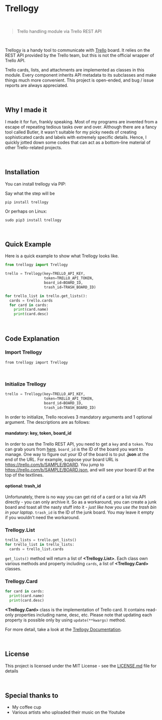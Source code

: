 # Trellogy

<br>

<blockquote>Trello handling module via Trello REST API</blockquote>

<br>

Trellogy is a handy tool to communicate with [Trello](https://trello.com) board. It relies on the REST API provided by the Trello team, but this is not the official wrapper of Trello API.

Trello cards, lists, and attachments are implemented as classes in this module. Every component inherits API metadata to its subclasses and make things much more convenient. This project is open-ended, and bug / issue reports are always appreciated.


<br>

## Why I made it

I made it for fun, frankly speaking. Most of my programs are invented from a escape of repeating tedious tasks over and over. Although there are a fancy tool called Butler,  it wasn't suitable for my picky needs of creating sophisticated cards and labels with extremely specific details. Hence, I quickly jotted down some codes that can act as a bottom-line material of other Trello-related projects.

<br>

## Installation

You can install trellogy via PIP:

Say what the step will be

```
pip install trellogy
```

Or perhaps on Linux:

```
sudo pip3 install trellogy
```

<br>


## Quick Example

Here is a quick example to show what Trellogy looks like.

```python
from trellogy import Trellogy

trello = Trellogy(key=TRELLO_API_KEY,
                  token=TRELLO_API_TOKEN,
                  board_id=BOARD_ID,
                  trash_id=TRASH_BOARD_ID)

for trello_list in trello.get_lists():
  cards = trello.cards
  for card in cards:
    print(card.name)
    print(card.desc)
```


<br>

## Code Explanation

### Import Trellogy

```
from trellogy import Trellogy
```

<br>

### Initialize Trellogy


```python
trello = Trellogy(key=TRELLO_API_KEY,
                  token=TRELLO_API_TOKEN,
                  board_id=BOARD_ID,
                  trash_id=TRASH_BOARD_ID)
```

In order to initialize, Trello receives 3 mandatory arguments and 1 optional argument. The descriptions are as follows:

#### mandatory: key, token, board_id

In order to use the Trello REST API, you need to get a `key` and a `token`. You can grab yours from [here](https://trello.com/app-key). `board_id` is the ID of the board you want to manage. One way to figure out your ID of the board is to put **.json** at the end of the URL. For example, suppose your board URL is https://trello.com/b/SAMPLE/BOARD. You jump to https://trello.com/b/SAMPLE/BOARD.json, and will see your board ID at the top of the textlines.


#### optional: trash_id

Unfortunately, there is no way you can get rid of a card or a list via API directly - you can only archive it. So as a workaround, you can create a junk board and toast all the nasty stuff into it - *just like how you use the trash bin in your laptop*. `trash_id` is the ID of the junk board. You may leave it empty if you wouldn't need the workaround.



### Trellogy.List

```python
trello_lists = trello.get_lists()
for trello_list in trello_lists:
  cards = trello_list.cards
```

`get_lists()` method will return a list of **&lt;Trellogy.List&gt;**. Each class own various methods and property including `cards`, a list of **&lt;Trellogy.Card&gt;** classes.



### Trellogy.Card

```python
for card in cards:
  print(card.name)
  print(card.desc)
```

**&lt;Trellogy.Card&gt;** class is the implementation of Trello card. It contains read-only properties including name, desc, etc. Please note that updating each property is possible only by using `update(**kwargs)` method.



For more detail, take a look at the [Trellogy Documentation](https://github.com/ChiantiScarlett/trellogy/blob/master/doc/README.md).


<br>


## License

This project is licensed under the MIT License - see the [LICENSE.md](LICENSE.md) file for details


<br>


## Special thanks to

- My coffee cup
- Various artists who uploaded their music on the Youtube
